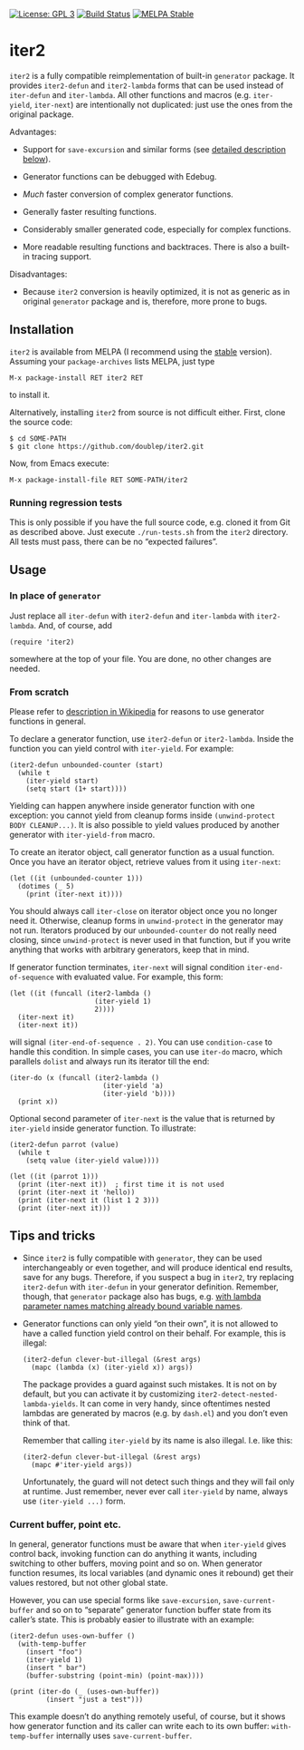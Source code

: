 [![License: GPL 3](https://img.shields.io/badge/license-GPL_3-green.svg)](http://www.gnu.org/licenses/gpl-3.0.txt)
[![Build Status](https://secure.travis-ci.org/doublep/iter2.png)](http://travis-ci.org/doublep/iter2)
[![MELPA Stable](http://stable.melpa.org/packages/iter2-badge.svg)](http://stable.melpa.org/#/logview)


# iter2

`iter2` is a fully compatible reimplementation of built-in `generator`
package.  It provides `iter2-defun` and `iter2-lambda` forms that can
be used instead of `iter-defun` and `iter-lambda`.  All other
functions and macros (e.g. `iter-yield`, `iter-next`) are
intentionally not duplicated: just use the ones from the original
package.

Advantages:

* Support for `save-excursion` and similar forms (see [detailed
  description below](#save-x)).

* Generator functions can be debugged with Edebug.

* *Much* faster conversion of complex generator functions.

* Generally faster resulting functions.

* Considerably smaller generated code, especially for complex
  functions.

* More readable resulting functions and backtraces.  There is also a
  built-in tracing support.

Disadvantages:

* Because `iter2` conversion is heavily optimized, it is not as
  generic as in original `generator` package and is, therefore, more
  prone to bugs.


## Installation

`iter2` is available from MELPA (I recommend using the
[stable](http://stable.melpa.org/#/iter2) version).  Assuming your
`package-archives` lists MELPA, just type

    M-x package-install RET iter2 RET

to install it.

Alternatively, installing `iter2` from source is not difficult either.
First, clone the source code:

    $ cd SOME-PATH
    $ git clone https://github.com/doublep/iter2.git

Now, from Emacs execute:

    M-x package-install-file RET SOME-PATH/iter2

### Running regression tests

This is only possible if you have the full source code, e.g. cloned it
from Git as described above.  Just execute `./run-tests.sh` from the
`iter2` directory.  All tests must pass, there can be no “expected
failures”.


## Usage

### In place of `generator`

Just replace all `iter-defun` with `iter2-defun` and `iter-lambda`
with `iter2-lambda`.  And, of course, add

    (require 'iter2)

somewhere at the top of your file.  You are done, no other changes are
needed.

### From scratch

Please refer to [description in Wikipedia][1] for reasons to use
generator functions in general.

To declare a generator function, use `iter2-defun` or `iter2-lambda`.
Inside the function you can yield control with `iter-yield`.  For
example:

    (iter2-defun unbounded-counter (start)
      (while t
        (iter-yield start)
        (setq start (1+ start))))

Yielding can happen anywhere inside generator function with one
exception: you cannot yield from cleanup forms inside `(unwind-protect
BODY CLEANUP...)`.  It is also possible to yield values produced by
another generator with `iter-yield-from` macro.

To create an iterator object, call generator function as a usual
function.  Once you have an iterator object, retrieve values from it
using `iter-next`:

    (let ((it (unbounded-counter 1)))
      (dotimes (_ 5)
        (print (iter-next it))))

You should always call `iter-close` on iterator object once you no
longer need it.  Otherwise, cleanup forms in `unwind-protect` in the
generator may not run.  Iterators produced by our `unbounded-counter`
do not really need closing, since `unwind-protect` is never used in
that function, but if you write anything that works with arbitrary
generators, keep that in mind.

If generator function terminates, `iter-next` will signal condition
`iter-end-of-sequence` with evaluated value.  For example, this form:

    (let ((it (funcall (iter2-lambda ()
                         (iter-yield 1)
                         2))))
      (iter-next it)
      (iter-next it))

will signal `(iter-end-of-sequence . 2)`.  You can use
`condition-case` to handle this condition.  In simple cases, you can
use `iter-do` macro, which parallels `dolist` and always run its
iterator till the end:

    (iter-do (x (funcall (iter2-lambda ()
                           (iter-yield 'a)
                           (iter-yield 'b))))
      (print x))

Optional second parameter of `iter-next` is the value that is returned
by `iter-yield` inside generator function.  To illustrate:

    (iter2-defun parrot (value)
      (while t
        (setq value (iter-yield value))))

    (let ((it (parrot 1)))
      (print (iter-next it))  ; first time it is not used
      (print (iter-next it 'hello))
      (print (iter-next it (list 1 2 3)))
      (print (iter-next it)))


## Tips and tricks

* Since `iter2` is fully compatible with `generator`, they can be used
  interchangeably or even together, and will produce identical end
  results, save for any bugs.  Therefore, if you suspect a bug in
  `iter2`, try replacing `iter2-defun` with `iter-defun` in your
  generator definition.  Remember, though, that `generator` package
  also has bugs, e.g. [with lambda parameter names matching already
  bound variable names][2].

* Generator functions can only yield “on their own”, it is not allowed
  to have a called function yield control on their behalf.  For
  example, this is illegal:

      (iter2-defun clever-but-illegal (&rest args)
        (mapc (lambda (x) (iter-yield x)) args))

  The package provides a guard against such mistakes.  It is not on by
  default, but you can activate it by customizing
  `iter2-detect-nested-lambda-yields`.  It can come in very handy,
  since oftentimes nested lambdas are generated by macros (e.g. by
  `dash.el`) and you don’t even think of that.

  Remember that calling `iter-yield` by its name is also illegal.
  I.e. like this:

      (iter2-defun clever-but-illegal (&rest args)
        (mapc #'iter-yield args))

  Unfortunately, the guard will not detect such things and they will
  fail only at runtime.  Just remember, never ever call `iter-yield`
  by name, always use `(iter-yield ...)` form.

### Current buffer, point etc.<a id="save-x"></a>

In general, generator functions must be aware that when `iter-yield`
gives control back, invoking function can do anything it wants,
including switching to other buffers, moving point and so on.  When
generator function resumes, its local variables (and dynamic ones it
rebound) get their values restored, but not other global state.

However, you can use special forms like `save-excursion`,
`save-current-buffer` and so on to “separate” generator function
buffer state from its caller’s state.  This is probably easier to
illustrate with an example:

    (iter2-defun uses-own-buffer ()
      (with-temp-buffer
        (insert "foo")
        (iter-yield 1)
        (insert " bar")
        (buffer-substring (point-min) (point-max))))

    (print (iter-do (_ (uses-own-buffer))
             (insert "just a test")))

This example doesn’t do anything remotely useful, of course, but it
shows how generator function and its caller can write each to its own
buffer: `with-temp-buffer` internally uses `save-current-buffer`.


[1]: https://en.wikipedia.org/wiki/Generator_(computer_programming)
[2]: https://debbugs.gnu.org/cgi/bugreport.cgi?bug=26073
